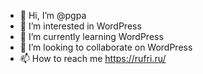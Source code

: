 - 👋 Hi, I’m @pgpa
- 👀 I’m interested in WordPress
- 🌱 I’m currently learning WordPress
- 💞️ I’m looking to collaborate on WordPress
- 📫 How to reach me https://rufri.ru/

<!---
pgpa/pgpa is a ✨ special ✨ repository because its `README.md` (this file) appears on your GitHub profile.
You can click the Preview link to take a look at your changes.
--->
